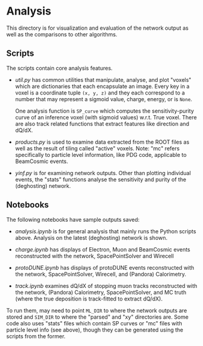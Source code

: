 # Analysis

This directory is for visualization and evaluation of the network output as well as the comparisons to other algorithms. 

## Scripts
The scripts contain core analysis features.

- *util.py* has common utilities that manipulate, analyse, and plot "voxels" which are dictionaries that each encapsulate an image. Every key in a voxel is a coordinate tuple `(x, y, z)` and they each correspond to a number that may represent a sigmoid value, charge, energy, or is `None`. 

	One analysis function is `SP_curve` which computes the sensitivity-purity curve of an inference voxel (with sigmoid values) w.r.t. True voxel. There are also track related functions that extract features like direction and dQ/dX.
	
- *products.py* is used to examine data extracted from the ROOT files as well as the result of tiling called "active" voxels. Note: "mc" refers specifically to particle level information, like PDG code, applicable to BeamCosmic events.

- *yinf.py* is for examining network outputs. Other than plotting individual events, the "stats" functions analyse the sensitivity and purity of the (deghosting) network.

## Notebooks

The following notebooks have sample outputs saved:

- *analysis.ipynb* is for general analysis that mainly runs the Python scripts above. Analysis on the latest (deghosting) network is shown.

- *charge.ipynb* has displays of Electron, Muon and BeamCosmic events reconstructed with the network, SpacePointSolver and Wirecell

- *protoDUNE.ipynb* has displays of protoDUNE events reconstructed with the network, SpacePointSolver, Wirecell, and (Pandora) Calorimetry. 

- *track.ipynb* examines dQ/dX of stopping muon tracks reconstructed with the network, (Pandora) Calorimetry, SpacePointSolver, and MC truth (where the true deposition is track-fitted to extract dQ/dX).

To run them, may need to point `ML_DIR` to where the network outputs are stored and `SIM_DIR` to where the "parsed" and "xy" directories are. Some code also uses "stats" files which contain SP curves or "mc" files with particle level info (see above), though they can be generated using the scripts from the former.
